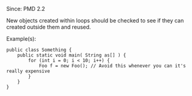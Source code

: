 Since: PMD 2.2

New objects created within loops should be checked to see if they can created outside them and reused.

Example(s):
```
public class Something {
    public static void main( String as[] ) {
        for (int i = 0; i < 10; i++) {
            Foo f = new Foo(); // Avoid this whenever you can it's really expensive
        }
    }
}
```
